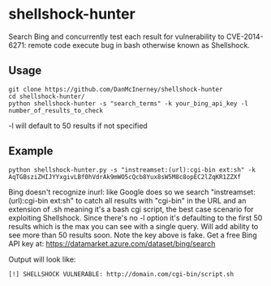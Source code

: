 shellshock-hunter
========

Search Bing and concurrently test each result for vulnerability to CVE-2014-6271: remote code execute bug in bash otherwise known as Shellshock.

Usage
-----

``` shell
git clone https://github.com/DanMcInerney/shellshock-hunter
cd shellshock-hunter/
python shellshock-hunter -s "search_terms" -k your_bing_api_key -l number_of_results_to_check
```

-l will default to 50 results if not specified

Example
-----

``` shell
python shellshock-hunter.py -s "instreamset:(url):cgi-bin ext:sh" -k AqTGBsziZHIJYYxgivLBf0hVdrAk9mWO5cQcb8Yux8sW5M8c8opEC2lZqKR1ZZXf
```

Bing doesn't recognize inurl: like Google does so we search "instreamset:(url):cgi-bin ext:sh" to catch all results with "cgi-bin" in the URL and an extension of .sh meaning it's a bash cgi script, the best case scenario for exploiting Shellshock. Since there's no -l option it's defaulting to the first 50 results which is the max you can see with a single query. Will add ability to see more than 50 results soon. Note the key above is fake. Get a free Bing API key at: https://datamarket.azure.com/dataset/bing/search

Output will look like:
``` shell
[!] SHELLSHOCK VULNERABLE: http://domain.com/cgi-bin/script.sh
```
